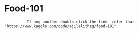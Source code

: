 # Food-101
              If any another doubts click the link  refer that "https://www.kaggle.com/code/ajilalithag/food-101"

